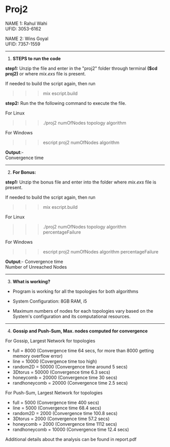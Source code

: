 # Proj2

NAME 1: Rahul Wahi  
UFID: 3053-6162  
  
NAME 2: Wins Goyal  
UFID: 7357-1559  
  
*************************************************************************************************************************
1. **STEPS to run the code**
   
__step1:__ Unzip the file and enter in the "proj2" folder through terminal **($cd proj2)** or where *mix.exs* file is present.  
  
If needed to build the script again, then run  
>>> mix escript.build
  
__step2:__ Run the the following command to execute the file.  
  
For Linux  
>>> ./proj2 numOfNodes topology algorithm

For Windows  
>>> escript proj2 numOfNodes algorithm

__Output__:-  
Convergence time

*************************************************************************************************
2. **For Bonus:**  
   
__step1:__ Unzip the bonus file and enter into the folder where *mix.exs* file is present.  
  
If needed to build the script again, then run  
>>> mix escript.build  

For Linux  
>>> ./proj2 numOfNodes topology algorithm percentageFailure  
  
For Windows  
>>>  escript proj2 numOfNodes algorithm percentageFailure  
  
__Output__:-
Convergence time  
Number of Unreached Nodes

*************************************************************************************************
3. **What is working?**
  
- Program is working for all the topologies for both algorithms
  
- System Configuration: 8GB RAM, i5  
- Maximum numbers of nodes for each topologies vary based on the System's configuration and its computational resources.

*************************************************************************************************
4. **Gossip and Push-Sum, Max. nodes computed for convergence**
  
For Gossip, Largest Network for topologies  
- full = 8000 (Convergence time 64 secs, for more than 8000 getting memory overflow error)  
- line =  10000 (Covergence time too high)  
- random2D = 50000 (Convergence time around 5 secs)  
- 3Dtorus = 50000 (Convergence time 6.3 secs)  
- honeycomb = 20000 (Convergence time 30 secs)  
- randhoneycomb = 20000 (Convergence time 2.5 secs)  

For Push-Sum, Largest Network for topologies  
- full = 5000 (Convergence time 400 secs)  
- line = 5000 (Convergence time 68.4 secs)  
- random2D = 2000 (Convergence time 100.8 secs)  
- 3Dtorus = 2000 (Convergence time 57.2 secs)  
- honeycomb = 2000 (Convergence time 1112 secs)  
- randhoneycomb = 10000 (Convergence time 12.4 secs)  
  
  
Additional details about the analysis can be found in report.pdf  
